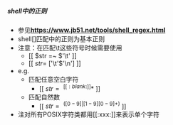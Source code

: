 ##### shell中的正则
* 参见**https://www.jb51.net/tools/shell_regex.html**
* shell[]匹配中的正则为基本正则
* 注意：在匹配\t这些符号时候需要使用
    * [[ $str =~ $'\t' ]]
    * [[ $str =~ [$'\t'$'\n'] ]]
* e.g.
    * 匹配任意空白字符
        * [[ $str =~ ^[[:blank:]]*$ ]]
    * 匹配自然数
        * [[ $str =~ ^([0-9]|[1-9][0-9]+)$ ]]
* 注对所有POSIX字符类都用[[:xxx:]]来表示单个字符